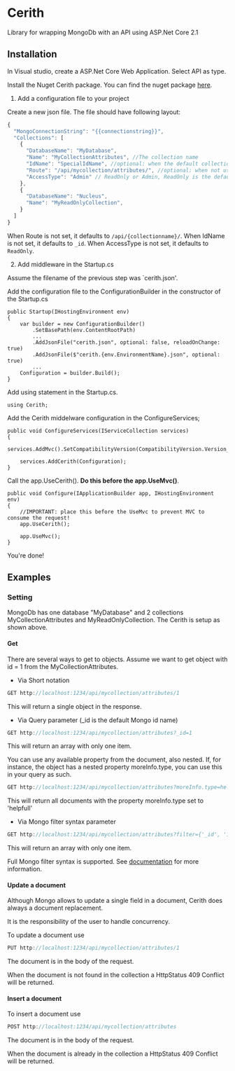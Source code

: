 # Cerith
Library for wrapping MongoDb with an API using ASP.Net Core 2.1

## Installation

In Visual studio, create a ASP.Net Core Web Application.
Select API as type.

Install the Nuget Cerith package.
You can find the nuget package [here](https://www.nuget.org/packages/Cerith/1.0.0).


1. Add a configuration file to your project

Create a new json file. The file should have following layout:
```javascript
{
  "MongoConnectionString": "{{connectionstring}}",
  "Collections": [
    {
      "DatabaseName": "MyDatabase",
      "Name": "MyCollectionAttributes", //The collection name
      "IdName": "SpecialIdName", //optional: when the default collection id name is not '_id'
      "Route": "/api/mycollection/attributes/", //optional: when not using default routing
      "AccessType": "Admin" // ReadOnly or Admin, ReadOnly is the default
    },
    {
      "DatabaseName": "Nucleus",
      "Name": "MyReadOnlyCollection",
    }
  ]
}
```
When Route is not set, it defaults to `/api/{collectionname}/`.
When IdName is not set, it defaults to `_id`.
When AccessType is not set, it defaults to `ReadOnly`.


2. Add middleware in the Startup.cs

Assume the filename of the previous step was `cerith.json'.

Add the configuration file to the ConfigurationBuilder in the constructor of the Startup.cs
```
public Startup(IHostingEnvironment env)
{
    var builder = new ConfigurationBuilder()
        .SetBasePath(env.ContentRootPath)
        ...
        .AddJsonFile("cerith.json", optional: false, reloadOnChange: true)
        .AddJsonFile($"cerith.{env.EnvironmentName}.json", optional: true)
        ...
    Configuration = builder.Build();
}
```

Add using statement in the Startup.cs.
```
using Cerith;
```
Add the Cerith middelware configuration in the ConfigureServices;
```
public void ConfigureServices(IServiceCollection services)
{
    services.AddMvc().SetCompatibilityVersion(CompatibilityVersion.Version_2_1);

    services.AddCerith(Configuration);
}
```
Call the app.UseCerith(). <b>Do this before the app.UseMvc()</b>.
```
public void Configure(IApplicationBuilder app, IHostingEnvironment env)
{
    //IMPORTANT: place this before the UseMvc to prevent MVC to consume the request!
    app.UseCerith();

    app.UseMvc();
}
```

You're done!

## Examples

### Setting
MongoDb has one database "MyDatabase" and 2 collections MyCollectionAttributes and MyReadOnlyCollection.
The Cerith is setup as shown above.

#### Get

There are several ways to get to objects. 
Assume we want to get object with id = 1 from the MyCollectionAttributes.

* Via Short notation
```javascript
GET http://localhost:1234/api/mycollection/attributes/1
```
This will return a single object in the response.

* Via Query parameter (_id is the default Mongo id name)
```javascript
GET http://localhost:1234/api/mycollection/attributes?_id=1
```
This will return an array with only one item.

You can use any available property from the document, also nested.
If, for instance, the object has a nested property moreInfo.type, you can use this in your query as such.
```javascript
GET http://localhost:1234/api/mycollection/attributes?moreInfo.type=helpfull
```
This will return all documents with the property moreInfo.type set to 'helpfull'

* Via Mongo filter syntax parameter
```javascript
GET http://localhost:1234/api/mycollection/attributes?filter={'_id', '1'}
```
This will return an array with only one item.

Full Mongo filter syntax is supported. See [documentation](https://docs.mongodb.com/manual/reference/method/db.collection.find/) for more information.


#### Update a document

Although Mongo allows to update a single field in a document, Cerith does always a document replacement.

It is the responsibility of the user to handle concurrency.

To update a document use
```javascript
PUT http://localhost:1234/api/mycollection/attributes/1
```
The document is in the body of the request.

When the document is not found in the collection a HttpStatus 409 Conflict will be returned.

#### Insert a document

To insert a document use
```javascript
POST http://localhost:1234/api/mycollection/attributes
```
The document is in the body of the request.

When the document is already in the collection a HttpStatus 409 Conflict will be returned.